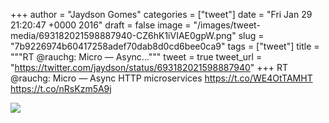 
+++
author = "Jaydson Gomes"
categories = ["tweet"]
date = "Fri Jan 29 21:20:47 +0000 2016"
draft = false
image = "/images/tweet-media/693182021598887940-CZ6hK1iVIAE0gpW.png"
slug = "7b9226974b60417258adef70dab8d0cd6bee0ca9"
tags = ["tweet"]
title = """RT @rauchg: Micro — Async..."""
tweet = true
tweet_url = "https://twitter.com/jaydson/status/693182021598887940"
+++
RT @rauchg: Micro — Async HTTP microservices
https://t.co/WE4OtTAMHT https://t.co/nRsKzm5A9j

![](/images/tweet-media/693182021598887940-CZ6hK1iVIAE0gpW.png)